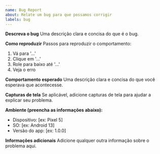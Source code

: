 ```yaml
---
name: Bug Report
about: Relate um bug para que possamos corrigir
labels: bug
---
```


**Descreva o bug**
Uma descrição clara e concisa do que é o bug.

**Como reproduzir**
Passos para reproduzir o comportamento:
1. Vá para '...'
2. Clique em '...'
3. Role para baixo até '...'
4. Veja o erro

**Comportamento esperado**
Uma descrição clara e concisa do que você esperava que acontecesse.

**Capturas de tela**
Se aplicável, adicione capturas de tela para ajudar a explicar seu problema.

**Ambiente (preencha as informações abaixo):**
- Dispositivo: [ex: Pixel 5]
- SO: [ex: Android 13]
- Versão do app: [ex: 1.0.0]

**Informações adicionais**
Adicione qualquer outra informação sobre o problema aqui. 